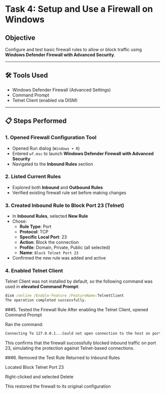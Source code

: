 # Task 4: Setup and Use a Firewall on Windows

## Objective
Configure and test basic firewall rules to allow or block traffic using **Windows Defender Firewall with Advanced Security**.

---

## 🛠 Tools Used
- Windows Defender Firewall (Advanced Settings)
- Command Prompt
- Telnet Client (enabled via DISM)

---

## 📋 Steps Performed

### 1. Opened Firewall Configuration Tool
- Opened Run dialog (`Windows + R`)
- Entered `wf.msc` to launch **Windows Defender Firewall with Advanced Security**
- Navigated to the **Inbound Rules** section

### 2. Listed Current Rules
- Explored both **Inbound** and **Outbound Rules**
- Verified existing firewall rule set before making changes

### 3. Created Inbound Rule to Block Port 23 (Telnet)
- In **Inbound Rules**, selected **New Rule**
- Chose:
  - **Rule Type**: Port
  - **Protocol**: TCP
  - **Specific Local Port**: 23
  - **Action**: Block the connection
  - **Profile**: Domain, Private, Public (all selected)
  - **Name**: `Block Telnet Port 23`
- Confirmed the new rule was added and active

### 4. Enabled Telnet Client
Telnet Client was not installed by default, so the following command was used in **elevated Command Prompt**:

```cmd
dism /online /Enable-Feature /FeatureName:TelnetClient
The operation completed successfully.
```

###5. Tested the Firewall Rule
After enabling the Telnet Client, opened Command Prompt

Ran the command:
```cmd
Connecting To 127.0.0.1...Could not open connection to the host on port 23: Connect failed
```

This confirms that the firewall successfully blocked inbound traffic on port 23, simulating the protection against Telnet-based connections.

###6. Removed the Test Rule
Returned to Inbound Rules

Located Block Telnet Port 23

Right-clicked and selected Delete

This restored the firewall to its original configuration
